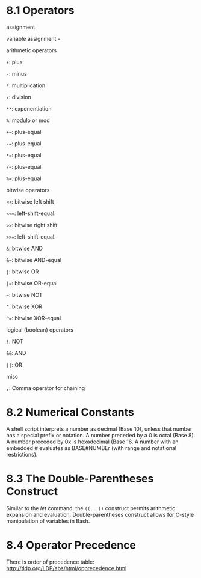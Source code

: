 # 8.1 Operators

assignment

variable assignment `=`

arithmetic operators

`+`: plus

`-`: minus

`*`: multiplication

`/`: division

`**`: exponentiation

`%`: modulo or mod

`+=`: plus-equal

`-=`: plus-equal

`*=`: plus-equal

`/=`: plus-equal

`%=`: plus-equal

bitwise operators

`<<`: bitwise left shift

`<<=`: left-shift-equal.

`>>`: bitwise right shift

`>>=`: left-shift-equal. 

`&`: bitwise AND

`&=`: bitwise AND-equal

`|`: bitwise OR

`|=`: bitwise OR-equal

`~`: bitwise NOT

`^`: bitwise XOR

`^=`: bitwise XOR-equal

logical (boolean) operators

`!`: NOT

`&&`: AND

`||`: OR

misc

`,`: Comma operator for chaining

# 8.2 Numerical Constants

A shell script interprets a number as decimal (Base 10), unless that number has a special prefix or notation. A number preceded by a 0 is octal (Base 8). A number preceded by 0x is hexadecimal (Base 16. A number with an embedded # evaluates as BASE#NUMBEr (with range and notational restrictions).

# 8.3 The Double-Parentheses Construct


Similar to the *let* command, the `((...))` construct permits arithmetic expansion and evaluation.
Double-parentheses construct allows for C-style manipulation of variables in Bash.

# 8.4 Operator Precedence

There is order of precedence table: http://tldp.org/LDP/abs/html/opprecedence.html
